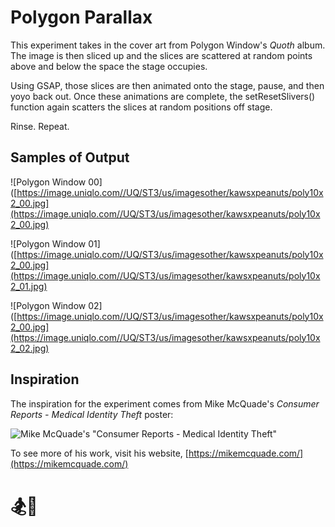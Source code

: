 
#  Polygon Parallax

This experiment takes in the cover art from Polygon Window's *Quoth* album. The image is then sliced up and the slices are scattered at random points above and below the space the stage occupies.

Using GSAP, those slices are then animated onto the stage, pause, and then yoyo back out. Once these animations are complete, the setResetSlivers() function again scatters the slices at random positions off stage.

Rinse. Repeat.

## Samples of Output

![Polygon Window 00]([https://image.uniqlo.com//UQ/ST3/us/imagesother/kawsxpeanuts/poly10x2_00.jpg](https://image.uniqlo.com//UQ/ST3/us/imagesother/kawsxpeanuts/poly10x2_00.jpg)

![Polygon Window 01]([https://image.uniqlo.com//UQ/ST3/us/imagesother/kawsxpeanuts/poly10x2_00.jpg](https://image.uniqlo.com//UQ/ST3/us/imagesother/kawsxpeanuts/poly10x2_01.jpg)

![Polygon Window 02]([https://image.uniqlo.com//UQ/ST3/us/imagesother/kawsxpeanuts/poly10x2_00.jpg](https://image.uniqlo.com//UQ/ST3/us/imagesother/kawsxpeanuts/poly10x2_02.jpg)

## Inspiration

The inspiration for the experiment comes from Mike McQuade's *Consumer Reports - Medical Identity Theft* poster:

![Mike McQuade's "Consumer Reports - Medical Identity Theft"](https://freight.cargo.site/t/original/i/5dc5d9fb336ed6096b1d344c6d69ea06262ca2df9cd976b899b2438b31e1a72c/CS_MED_ID_1_McQuade_934.jpg)

To see more of his work, visit his website, [https://mikemcquade.com/](https://mikemcquade.com/)

  

#  🏂🍗
